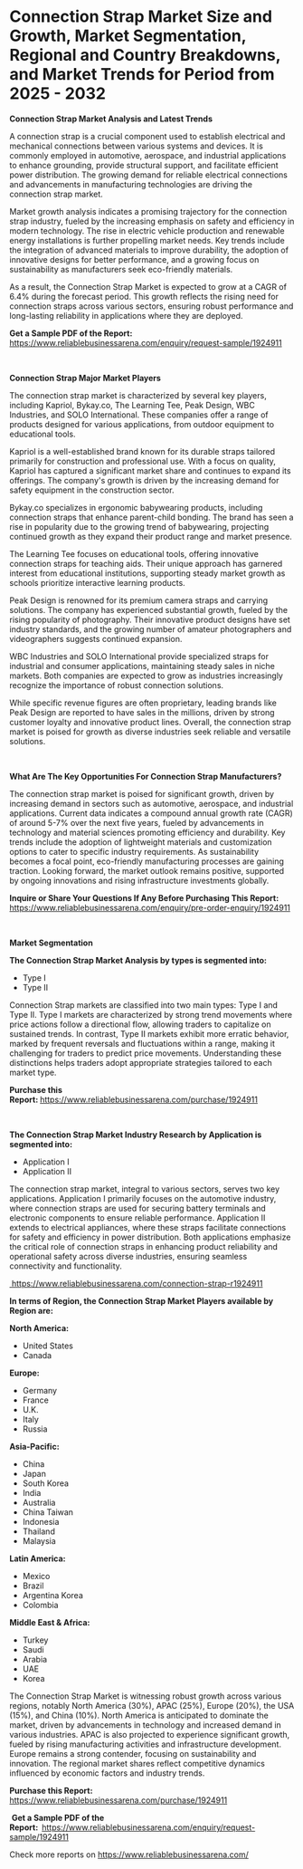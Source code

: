<p><h1>Connection Strap Market Size and Growth, Market Segmentation, Regional and Country Breakdowns, and Market Trends for Period from 2025 -  2032</h1></p><p><strong>Connection Strap Market Analysis and Latest Trends</strong></p>
<p><p>A connection strap is a crucial component used to establish electrical and mechanical connections between various systems and devices. It is commonly employed in automotive, aerospace, and industrial applications to enhance grounding, provide structural support, and facilitate efficient power distribution. The growing demand for reliable electrical connections and advancements in manufacturing technologies are driving the connection strap market.</p><p>Market growth analysis indicates a promising trajectory for the connection strap industry, fueled by the increasing emphasis on safety and efficiency in modern technology. The rise in electric vehicle production and renewable energy installations is further propelling market needs. Key trends include the integration of advanced materials to improve durability, the adoption of innovative designs for better performance, and a growing focus on sustainability as manufacturers seek eco-friendly materials.</p><p>As a result, the Connection Strap Market is expected to grow at a CAGR of 6.4% during the forecast period. This growth reflects the rising need for connection straps across various sectors, ensuring robust performance and long-lasting reliability in applications where they are deployed.</p></p>
<p><strong>Get a Sample PDF of the Report:&nbsp;</strong> <a href="https://www.reliablebusinessarena.com/enquiry/request-sample/1924911?utm_campaign=2452&utm_medium=2&utm_source=Github&utm_content=ia&utm_term=28032025&utm_id=connection-strap">https://www.reliablebusinessarena.com/enquiry/request-sample/1924911</a></p>
<p>&nbsp;</p>
<p><strong>Connection Strap Major Market Players</strong></p>
<p><p>The connection strap market is characterized by several key players, including Kapriol, Bykay.co, The Learning Tee, Peak Design, WBC Industries, and SOLO International. These companies offer a range of products designed for various applications, from outdoor equipment to educational tools.</p><p>Kapriol is a well-established brand known for its durable straps tailored primarily for construction and professional use. With a focus on quality, Kapriol has captured a significant market share and continues to expand its offerings. The company's growth is driven by the increasing demand for safety equipment in the construction sector.</p><p>Bykay.co specializes in ergonomic babywearing products, including connection straps that enhance parent-child bonding. The brand has seen a rise in popularity due to the growing trend of babywearing, projecting continued growth as they expand their product range and market presence.</p><p>The Learning Tee focuses on educational tools, offering innovative connection straps for teaching aids. Their unique approach has garnered interest from educational institutions, supporting steady market growth as schools prioritize interactive learning products.</p><p>Peak Design is renowned for its premium camera straps and carrying solutions. The company has experienced substantial growth, fueled by the rising popularity of photography. Their innovative product designs have set industry standards, and the growing number of amateur photographers and videographers suggests continued expansion.</p><p>WBC Industries and SOLO International provide specialized straps for industrial and consumer applications, maintaining steady sales in niche markets. Both companies are expected to grow as industries increasingly recognize the importance of robust connection solutions.</p><p>While specific revenue figures are often proprietary, leading brands like Peak Design are reported to have sales in the millions, driven by strong customer loyalty and innovative product lines. Overall, the connection strap market is poised for growth as diverse industries seek reliable and versatile solutions.</p></p>
<p>&nbsp;</p>
<p><strong>What Are The Key Opportunities For Connection Strap Manufacturers?</strong></p>
<p><p>The connection strap market is poised for significant growth, driven by increasing demand in sectors such as automotive, aerospace, and industrial applications. Current data indicates a compound annual growth rate (CAGR) of around 5-7% over the next five years, fueled by advancements in technology and material sciences promoting efficiency and durability. Key trends include the adoption of lightweight materials and customization options to cater to specific industry requirements. As sustainability becomes a focal point, eco-friendly manufacturing processes are gaining traction. Looking forward, the market outlook remains positive, supported by ongoing innovations and rising infrastructure investments globally.</p></p>
<p><strong>Inquire or Share Your Questions If Any Before Purchasing This Report:</strong> <a href="https://www.reliablebusinessarena.com/enquiry/pre-order-enquiry/1924911?utm_campaign=2452&utm_medium=2&utm_source=Github&utm_content=ia&utm_term=28032025&utm_id=connection-strap">https://www.reliablebusinessarena.com/enquiry/pre-order-enquiry/1924911</a></p>
<p>&nbsp;</p>
<p><strong>Market Segmentation</strong></p>
<p><strong>The Connection Strap Market Analysis by types is segmented into:</strong></p>
<p><ul><li>Type I</li><li>Type II</li></ul></p>
<p><p>Connection Strap markets are classified into two main types: Type I and Type II. Type I markets are characterized by strong trend movements where price actions follow a directional flow, allowing traders to capitalize on sustained trends. In contrast, Type II markets exhibit more erratic behavior, marked by frequent reversals and fluctuations within a range, making it challenging for traders to predict price movements. Understanding these distinctions helps traders adopt appropriate strategies tailored to each market type.</p></p>
<p><strong>Purchase this Report:&nbsp;</strong><a href="https://www.reliablebusinessarena.com/purchase/1924911?utm_campaign=2452&utm_medium=2&utm_source=Github&utm_content=ia&utm_term=28032025&utm_id=connection-strap">https://www.reliablebusinessarena.com/purchase/1924911</a></p>
<p>&nbsp;</p>
<p><strong>The Connection Strap Market Industry Research by Application is segmented into:</strong></p>
<p><ul><li>Application I</li><li>Application II</li></ul></p>
<p><p>The connection strap market, integral to various sectors, serves two key applications. Application I primarily focuses on the automotive industry, where connection straps are used for securing battery terminals and electronic components to ensure reliable performance. Application II extends to electrical appliances, where these straps facilitate connections for safety and efficiency in power distribution. Both applications emphasize the critical role of connection straps in enhancing product reliability and operational safety across diverse industries, ensuring seamless connectivity and functionality.</p></p>
<p><a href="https://www.reliablebusinessarena.com/connection-strap-r1924911?utm_campaign=2452&utm_medium=2&utm_source=Github&utm_content=ia&utm_term=28032025&utm_id=connection-strap">&nbsp;https://www.reliablebusinessarena.com/connection-strap-r1924911</a></p>
<p><strong>In terms of Region, the Connection Strap Market Players available by Region are:</strong></p>
<p>
    <p> <strong> North America: </strong>
        <ul>
            <li>United States</li>
            <li>Canada</li>
        </ul>
        </p> 
    <p> <strong> Europe: </strong>
        <ul>
            <li>Germany</li>
            <li>France</li>
            <li>U.K.</li>
            <li>Italy</li>
            <li>Russia</li>
        </ul>
        </p> 
    <p> <strong> Asia-Pacific: </strong>
        <ul>
            <li>China</li>
            <li>Japan</li>
            <li>South Korea</li>
            <li>India</li>
            <li>Australia</li>
            <li>China Taiwan</li>
            <li>Indonesia</li>
            <li>Thailand</li>
            <li>Malaysia</li>
        </ul>
        </p> 
    <p> <strong> Latin America: </strong>
        <ul>
            <li>Mexico</li>
            <li>Brazil</li>
            <li>Argentina Korea</li>
            <li>Colombia</li>
        </ul>
        </p> 
    <p> <strong> Middle East & Africa: </strong>
        <ul>
            <li>Turkey</li>
            <li>Saudi</li>
            <li>Arabia</li>
            <li>UAE</li>
            <li>Korea</li>
        </ul>
    </p>
    </p>
<p><p>The Connection Strap Market is witnessing robust growth across various regions, notably North America (30%), APAC (25%), Europe (20%), the USA (15%), and China (10%). North America is anticipated to dominate the market, driven by advancements in technology and increased demand in various industries. APAC is also projected to experience significant growth, fueled by rising manufacturing activities and infrastructure development. Europe remains a strong contender, focusing on sustainability and innovation. The regional market shares reflect competitive dynamics influenced by economic factors and industry trends.</p></p>
<p><strong>Purchase this Report: </strong><a href="https://www.reliablebusinessarena.com/purchase/1924911?utm_campaign=2452&utm_medium=2&utm_source=Github&utm_content=ia&utm_term=28032025&utm_id=connection-strap">https://www.reliablebusinessarena.com/purchase/1924911</a></p>
<p>&nbsp;<strong>Get a Sample PDF of the Report:&nbsp;&nbsp;</strong><a href="https://www.reliablebusinessarena.com/enquiry/request-sample/1924911?utm_campaign=2452&utm_medium=2&utm_source=Github&utm_content=ia&utm_term=28032025&utm_id=connection-strap">https://www.reliablebusinessarena.com/enquiry/request-sample/1924911</a></p>
<p><strong></strong></p>
<p>Check more reports on <a href="https://www.reliablebusinessarena.com/?utm_campaign=2452&utm_medium=2&utm_source=Github&utm_content=ia&utm_term=28032025&utm_id=connection-strap">https://www.reliablebusinessarena.com/</a></p>